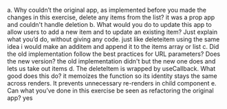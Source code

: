 a. Why couldn’t the original app, as implemented before you made the changes in this exercise, delete any items from the list? it was a prop app and couldn't handle deletion
b. What would you do to update this app to allow users to add a new item and to update an existing item? Just explain what you’d do, without giving any code. just like deleteitem using the same idea i would make an additem and append it to the items array or list
c. Did the old implementation follow the best practices for URL parameters? Does the new version? the old implementation didn't but the new one does and lets us take out items
d. The deleteItem is wrapped by useCallback. What good does this do? it memoizes the function so its identity stays the same across renders. It prevents unnecessary re-renders in child component
e. Can what you’ve done in this exercise be seen as refactoring the original app? yes
